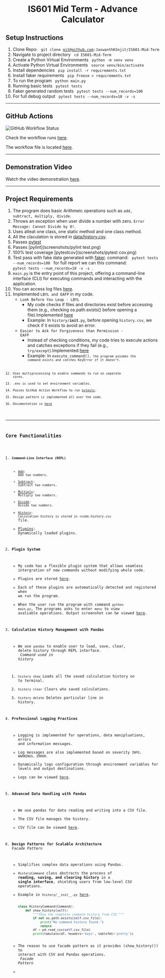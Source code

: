 <h1 align="center"> IS601 Mid Term - Advance Calculator</h1>

## Setup Instructions

1. Clone Repo: <code> git clone git@github.com:JaswanthKSnjit/IS601-Mid-Term </code>
2. Navigate to project directory <code> cd IS601-Mid-Term</code>
3. Create a Python Virtual Environments <code> python -m venv venv </code>
4. Activate Python Virtual Environments <code> source venv/bin/activate </code>
5. Install dependencies <code> pip install -r requirements.txt </code>
6. Install faker requirements <code> pip freeze > requirements.txt </code>
7. To run the program <code> python main.py </code>
8. Running basic tests <code> pytest tests</code>
9. Faker generated random tests <code> pytest tests --num_records=100 </code>
10. For full debug output <code> pytest tests --num_records=10 -v -s </code>

---

## GitHub Actions

![GitHub Workflow Status](https://github.com/JaswanthKSnjit/IS601-Mid-Term/actions/workflows/test.yml/badge.svg)

Check the workflow runs [here](https://github.com/JaswanthKSnjit/IS601-Mid-Term/actions).

The workflow file is located [here](https://github.com/JaswanthKSnjit/IS601-Mid-Term/blob/main/.github/workflows/test.yml).

---

## Demonstration Video

Watch the video demonstration [here](https://www.youtube.com/watch?v=your-video-id).

---

## Project Requirements

1. The program does basic Arithmeic operations such as <code>add, subtract, multiply, divide</code>.
2. Throws an exception when user divide a number with zero. <code>Error Message: Cannot Divide by 0!</code>.
3. Uses atleat one class, one static method and one class method.
4. All the claculation is stored in [data/history.csv](https://github.com/JaswanthKSnjit/IS601-Mid-Term/blob/main/data/history.csv).
5. Passes [pytest](screenshots/pytest.png)
6. Passes [pylint](screenshots/pylint test.png)
7. 100% test coverage [pytestcov](screenshots/pytest cov.png)
8. Test pass with fake data generated with [faker](screenshots/faker.png). command: <code> pytest tests --num_records=100 </code> for full report we can this command: <code> pytest tests --num_records=10 -v -s </code>.
9. <code>main.py</code> is the entry point of this project, offering a command-line interface (CLI) for executing commands and interacting with the application.
10. You can access log files [here](https://github.com/JaswanthKSnjit/IS601-Mid-Term/tree/main/logs).
11. Implemented <code>LBYL and EAFP</code> in my code.<br>
    - <code>Look Before You Leap - LBYL</code><br>
        - My code checks if files and directories exist before accessing them (e.g., checking os.path.exists() before opening a file).Implemented [here](https://github.com/JaswanthKSnjit/IS601-Mid-Term/blob/main/app/plugins/history/__init__.py)<br>
        - Example: In <code>history/__init__.py</code>, before opening <code>history.csv</code>, we check if it exists to avoid an error.<br>
    - <code>Easier to Ask for Forgiveness than Permission - EAFP</code><br>
        - Instead of checking conditions, my code tries to execute actions and catches exceptions if they fail (e.g., <code>try/except</code>).Implemented [here](https://github.com/JaswanthKSnjit/IS601-Mid-Term/blob/main/app/commands/__init__.py)<br>
        - Example: In <code>execute_command()<code>, the program assumes the command exists and catches KeyError if it doesn’t.<br>
12. Uses multiprocessing to enable commands to run on separate cores.
13. .env is used to set environment variables.
14. Passes GitHub Action Workflow to run [pytests](https://github.com/JaswanthKSnjit/IS601-Mid-Term/actions).
15. Design pattern is implemented all over the code.
16. Documentation is [here]()

---

## Core Functionalities

1. **Command-Line Interface (REPL)**
   - [Add](https://github.com/JaswanthKSnjit/IS601-Mid-Term/blob/main/app/plugins/add/__init__.py): Add two numbers.<br>
   - [Subtract](https://github.com/JaswanthKSnjit/IS601-Mid-Term/blob/main/app/plugins/subtract/__init__.py): Subtract two numbers.<br>
   - [Multiply](https://github.com/JaswanthKSnjit/IS601-Mid-Term/blob/main/app/plugins/multiply/__init__.py): Multiply two numbers.<br>
   - [Divide](https://github.com/JaswanthKSnjit/IS601-Mid-Term/blob/main/app/plugins/divide/__init__.py): Divide two numbers.<br>
   - [History](https://github.com/JaswanthKSnjit/IS601-Mid-Term/blob/main/data/history.csv): Calculation  history is stored in <code.history.csv</code> file.<br>
   - [Plugins](https://github.com/JaswanthKSnjit/IS601-Mid-Term/tree/main/app/plugins): Dynamically loaded plugins.<br>

2. **Plugin System**
   - My code has a flexible plugin system that allows seamless intergration of new commands without modifying whole code.<br>
   - Plugins are stored [here](https://github.com/JaswanthKSnjit/IS601-Mid-Term/tree/main/app/plugins).<br>
   - Each of these plugins are automatically detected and registered when we run the program.
   - When the user run the program with command <code>python main.py</code>, The programs asks to enter <code>menu</code> to view avaliable operations. Output screenshot can be viewed [here](/home/jasu/IS601-Mid-Term/screenshots/output.png).<br>

3. **Calculation History Management with Pandas**
   - We use <code>pandas</code> to enable user to load, save, clear, delete history through REPL interface.<br>
   *Command used in history*<br>
   1. <code>history show</code> Loads all the saved calculation history on to terminal.<br>
   2. <code>history clear</code> Clears who saved calculations.<br>
   3. <code>history delete<n></code> Deletes particular line in history.<br>
4. **Professional Logging Practices**
   - Logging is implemented  for operations, data manipluations, errors and information messages.<br>
   - Log messages are also implemented based on severity <code>INFO, WARNINGS, ERROR.</code><br>
   - Dynamically logs configuration through environment variables for levels and output destinations.<br>
   - Logs can be viewed [here](https://github.com/JaswanthKSnjit/IS601-Mid-Term/blob/main/logs/app.log).<br>

5. **Advanced Data Handling with Pandas**
   - We use pandas for data reading and writing into a CSV file.<br>
   - The CSV file manages the history.<br>
   - CSV file can be viewed [here](https://github.com/JaswanthKSnjit/IS601-Mid-Term/blob/main/data/history.csv).<br>

6. **Design Patterns for Scalable Architecture**
   *Facade Pattern*<br>
     - Simplifies complex data operations using Pandas.<br>
     - `HistoryCommand` class abstracts the process of **reading, saving, and clearing history** in a **single interface**, shielding users from low-level CSV operations.<br>
     - Example in `history/__init__.py` [here](https://github.com/JaswanthKSnjit/IS601-Mid-Term/blob/main/app/plugins/history/__init__.py).<br>
        ```python
        class HistoryCommand(Command):
            def show_history(self):
                """Show the complete command history from CSV."""
                if not os.path.exists(self.csv_file):
                    print("No command history found.")
                    return
                df = pd.read_csv(self.csv_file)
                print(tabulate(df, headers='keys', tablefmt='pretty'))
     - The reason to use facade pattern as it provides (show_history()) to interact with CSV and Pandas operations.<br>
    *Facade Pattern*<br>
     - 
